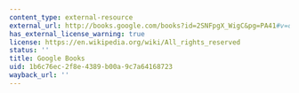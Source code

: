 ```yaml
---
content_type: external-resource
external_url: http://books.google.com/books?id=2SNFpgX_WigC&pg=PA41#v=onepage
has_external_license_warning: true
license: https://en.wikipedia.org/wiki/All_rights_reserved
status: ''
title: Google Books
uid: 1b6c76ec-2f8e-4389-b00a-9c7a64168723
wayback_url: ''
---
```

